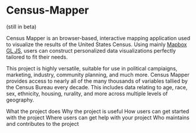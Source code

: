 # Census-Mapper
(still in beta)

Census Mapper is an browser-based, interactive mapping application used to visualize the results of the United States Census. Using mainly [Mapbox GL JS](https://www.mapbox.com/mapbox-gljs), users can construct personalized data visualizations perfectly tailored to fit their needs.

This project is highly versatile, suitable for use in political campiaigns, marketing, industry, community planning, and much more. Census Mapper provides access to nearly all of the many thousands of variables tallied by the Census Bureau every decade. This includes data relating to age, race, sex, ethnicity, housing, rurality, and more across multiple levels of geography.


What the project does
Why the project is useful
How users can get started with the project
Where users can get help with your project
Who maintains and contributes to the project
